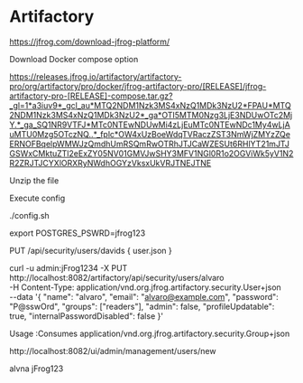 # Artifactory

https://jfrog.com/download-jfrog-platform/

Download Docker compose option

https://releases.jfrog.io/artifactory/artifactory-pro/org/artifactory/pro/docker/jfrog-artifactory-pro/[RELEASE]/jfrog-artifactory-pro-[RELEASE]-compose.tar.gz?_gl=1*a3iuv9*_gcl_au*MTQ2NDM1Nzk3MS4xNzQ1MDk3NzU2*FPAU*MTQ2NDM1Nzk3MS4xNzQ1MDk3NzU2*_ga*OTI5MTM0Nzg3LjE3NDUwOTc2MjY.*_ga_SQ1NR9VTFJ*MTc0NTEwNDUwMi4zLjEuMTc0NTEwNDc1My4wLjAuMTU0Mzg5OTczNQ..*_fplc*OW4xUzBoeWdqTVRaczZST3NmWjZMYzZQeERNOFBqelpWMWJzQmdhUmRSQmRwOTRhJTJCaWZESUt6RHlYT21mJTJGSWxCMktuZTl2eExZY05NV01GMVJwSHY3MFV1NGl0R1o2OGViWk5yV1N2R2ZRJTJCYXlORXRyNWdhOGYzVksxUkVRJTNEJTNE

Unzip the file

Execute config

./config.sh

export POSTGRES_PSWRD=jfrog123


PUT /api/security/users/davids
{
user.json
}

curl -u admin:jFrog1234 -X PUT http://localhost:8082/artifactory/api/security/users/alvaro \
-H Content-Type: application/vnd.org.jfrog.artifactory.security.User+json \
--data '{
    "name": "alvaro",
    "email": "alvaro@example.com",
    "password": "P@sswOrd",
    "groups": ["readers"],
    "admin": false,
    "profileUpdatable": true,
    "internalPasswordDisabled": false
    }'






Usage
:Consumes application/vnd.org.jfrog.artifactory.security.Group+json


http://localhost:8082/ui/admin/management/users/new

alvna
jFrog123

